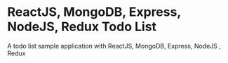 # ReactJS, MongoDB, Express, NodeJS, Redux Todo List
A todo list sample application with ReactJS, MongoDB, Express, NodeJS , Redux
